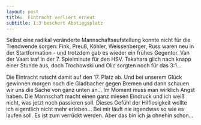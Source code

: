 ```yaml
---
layout: post
title:  Eintracht verliert erneut
subtitle: 1:3 beschert Abstiegsplatz
---
```


Selbst eine radikal veränderte Mannschaftsaufstellung konnte nicht für die Trendwende sorgen: Fink, Preuß, Köhler, Weissenberger, Russ waren neu in der Startformation - und trotzdem gab es wieder ein frühes Gegentor. Van der Vaart traf in der 7. Spielminute für den HSV. Takahara glich nach knapp einer Stunde aus, doch Trochowski und Olic sorgten noch für das 3:1...

Die Eintracht rutscht damit auf den 17. Platz ab. Und bei unserem Glück gewinnen morgen noch die Gladbacher gegen Bremen und dann schauen wir uns die Sache von ganz unten an... Im Moment muss man wirklich Angst haben. Die Mannschaft macht einen ganz miesen Eindruck und ich weiß nicht, was jetzt noch passieren soll. Dieses Gefühl der Hilflosigkeit wollte ich eigentlich nicht mehr erleben... Bei mir läuft nie irgendwas so wie es laufen soll. Es ist zum verrückt werden. Aber das bin ich ja ohnehin schon...

